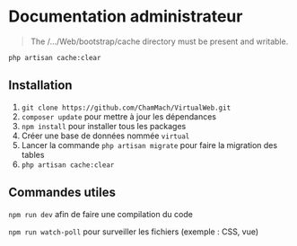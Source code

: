 Documentation administrateur
================

> The /.../Web/bootstrap/cache directory must be present and writable.

    php artisan cache:clear
    
Installation
-------------

1. `git clone https://github.com/ChamMach/VirtualWeb.git`
2. `composer update` pour mettre à jour les dépendances
3. `npm install` pour installer tous les packages
4. Créer une base de données nommée `virtual`
5. Lancer la commande `php artisan migrate` pour faire la migration des tables
6. `php artisan cache:clear`


Commandes utiles
----------------
`npm run dev` afin de faire une compilation du code

`npm run watch-poll` pour surveiller les fichiers (exemple : CSS, vue)
